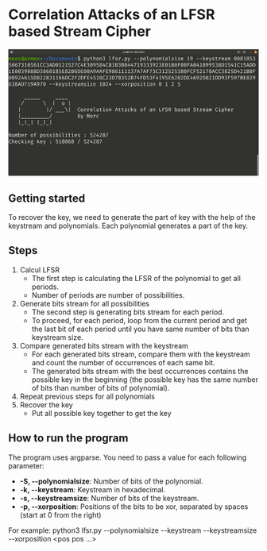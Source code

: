 # Correlation Attacks of an LFSR based Stream Cipher
![](https://raw.githubusercontent.com/M0RC/lfsr-correlation-attack/main/demo.gif)

## Getting started
To recover the key, we need to generate the part of key with the help of the keystream and
polynomials. Each polynomial generates a part of the key.

## Steps
1. Calcul LFSR
    * The first step is calculating the LFSR of the polynomial to get all periods.
    * Number of periods are number of possibilities.
2. Generate bits stream for all possibilities
    * The second step is generating bits stream for each period.
    * To proceed, for each period, loop from the current period and get the last bit of each period until you have same number of bits than keystream size.
3. Compare generated bits stream with the keystream
    * For each generated bits stream, compare them with the keystream and count the number of occurrences of each same bit.
    * The generated bits stream with the best occurrences contains the possible key in the beginning (the possible key has the same number of bits than number of bits of polynomial).
4. Repeat previous steps for all polynomials
5. Recover the key
    * Put all possible key together to get the key

## How to run the program
The program uses argparse. You need to pass a value for each following parameter:
* **-S, --polynomialsize**: Number of bits of the polynomial.
* **-k, --keystream**: Keystream in hexadecimal.
* **-s, --keystreamsize**: Number of bits of the keystream.
* **-p, --xorposition**: Positions of the bits to be xor, separated by spaces (start at 0 from the right)

For example: python3 lfsr.py --polynomialsize <size> --keystream <keystream> --keystreamsize <size> --xorposition <pos pos ...>
